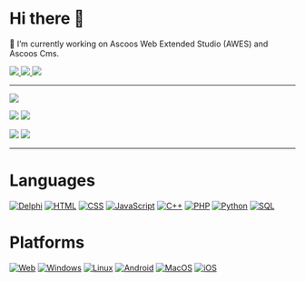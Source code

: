 # Hi there 👋

🔭 I’m currently working on Ascoos Web Extended Studio (AWES) and Ascoos Cms.

<a href="https://twitter.com/Ascoos" alt="X">
  <img src="https://img.shields.io/twitter/follow/Ascoos?label=Follow us&style=social" />
</a>
<a href="https://www.linkedin.com/in/ascoos/" alt="LinkedIn">
  <img src="https://img.shields.io/badge/LinkedIn-ASCOOS%20CMS-purple?logo=linkedin&logoColor=blue&color=blue" />
</a>
<a href="https://www.phpclasses.org/browse/author/318336.html" alt="PHP Classes">
  <img src="https://img.shields.io/badge/php-classes-blue.svg" />
</a>

***

![](https://github-profile-summary-cards.vercel.app/api/cards/profile-details?username=ascoos&theme=github_dark) 

![](https://github-profile-summary-cards.vercel.app/api/cards/stats?username=ascoos&theme=github_dark) 
![](https://github-profile-summary-cards.vercel.app/api/cards/productive-time?username=ascoos&theme=github_dark) 

![](https://github-profile-summary-cards.vercel.app/api/cards/repos-per-language?username=ascoos&theme=github_dark) 
![](https://github-profile-summary-cards.vercel.app/api/cards/most-commit-language?username=ascoos&theme=github_dark) 

---

# Languages
[![Delphi](https://img.shields.io/badge/delphi-black?style=for-the-badge&logo=delphi)](https://github.com/ascoos)
[![HTML](https://img.shields.io/badge/html-black?style=for-the-badge&logo=html5)](https://github.com/ascoos)
[![CSS](https://img.shields.io/badge/css-black?style=for-the-badge&logo=css3)](https://github.com/ascoos)
[![JavaScript](https://img.shields.io/badge/javascript-black?style=for-the-badge&logo=javascript)](https://github.com/ascoos)
[![C++](https://img.shields.io/badge/c++-black?style=for-the-badge&logo=c)](https://github.com/ascoos)
[![PHP](https://img.shields.io/badge/php-black?style=for-the-badge&logo=php)](https://github.com/ascoos)
[![Python](https://img.shields.io/badge/python-black?style=for-the-badge&logo=python)](https://github.com/ascoos)
[![SQL](https://img.shields.io/badge/sql-black?style=for-the-badge&logo=mysql)](https://github.com/ascoos)

# Platforms
[![Web](https://img.shields.io/badge/web-black?style=for-the-badge&logo=microsoft-edge)](https://github.com/ascoos)
[![Windows](https://img.shields.io/badge/Windows-black?style=for-the-badge&logo=windows)](https://github.com/ascoos)
[![Linux](https://img.shields.io/badge/linux-black?style=for-the-badge&logo=linux)](https://github.com/ascoos)
[![Android](https://img.shields.io/badge/android-black?style=for-the-badge&logo=android)](https://github.com/ascoos)
[![MacOS](https://img.shields.io/badge/mac%20os-black?style=for-the-badge&logo=macos)](https://github.com/ascoos)
[![iOS](https://img.shields.io/badge/ios-black?style=for-the-badge&logo=ios)](https://github.com/ascoos)


